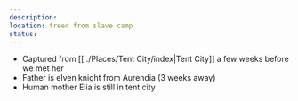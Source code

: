 ```yaml
---
description: 
location: freed from slave camp
status: 
---
```

- Captured from [[../Places/Tent City/index|Tent City]] a few weeks before we met her
- Father is elven knight from Aurendia (3 weeks away)
- Human mother Elia is still in tent city